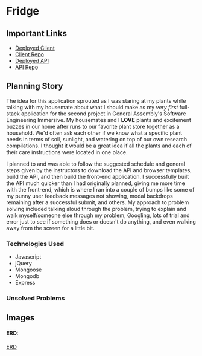 # Fridge


## Important Links

- [Deployed Client](https://overReacting.github.io/fridge-client/)
- [Client Repo](https://github.com/overReacting/fridge-client)
- [Deployed API](https://somethingsomething.herokuapp.com)
- [API Repo](https://github.com/overReacting/fridge-api)

## Planning Story

The idea for this application sprouted as I was staring at my plants while talking with my housemate about what I should make as my *very first* full-stack application for the second project in General Assembly's Software Engineering Immersive. My housemates and I **LOVE** plants and excitement buzzes in our home after runs to our favorite plant store together as a household. We'd often ask each other if we know what a specific plant needs in terms of soil, sunlight, and watering on top of our own research compilations. I thought it would be a great idea if all the plants and each of their care instructions were located in one place.

I planned to and was able to follow the suggested schedule and general steps given by the instructors to download the API and browser templates, build the API, and then build the front-end application. I successfully built the API much quicker than I had originally planned, giving me more time with the front-end, which is where I ran into a couple of bumps like some of my punny user feedback messages not showing, modal backdrops remaining after a successful submit, and others. My approach to problem solving included talking aloud through the problem, trying to explain and walk myself/someone else through my problem, Googling, lots of trial and error just to see if something does or doesn't do anything, and even walking away from the screen for a little bit.

### Technologies Used

- Javascript
- jQuery
- Mongoose
- Mongodb
- Express

### Unsolved Problems



## Images

#### ERD:
[ERD](<.png>)
